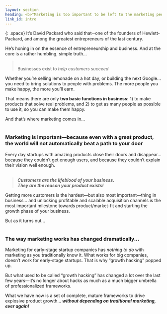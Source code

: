 ```yaml
---
layout: section
heading: <b>"Marketing is too important to be left to the marketing people”</b>
link_id: intro
---
```


{: .space}
It’s David Packard who said that⏤one of the founders of Hewlett-Packard, and among the greatest entrepreneurs of the last century.

He’s honing in on the essence of entrepreneurship and business. And at the core is a rather humbling, simple truth… 


<blockquote class="handwriting handwriting--primary"><br>Businesses exist to<i> help customers succeed</i></blockquote>

Whether you’re selling lemonade on a hot day, or building the next Google… you need to bring solutions to people with problems. The more people you make happy, the more you’ll earn.

That means there are only **two basic functions in business:** 1) to make products that solve real problems, and 2) to get as many people as possible to use it, so you can make them happy. 

And that’s where marketing comes in…
<br><br>
### Marketing is important—because even with a great product, the world will not automatically beat a path to your door

Every day startups with amazing products close their doors and disappear… because they couldn’t get enough users, and because they couldn’t explain their vision well enough.
<br><br>
<blockquote><i><b>Customers are the lifeblood of your business.<br>
They are the reason your product exists!
</b></i></blockquote>

Getting more customers is the hardest—but also most important—thing in business… and unlocking profitable and scalable acquisition channels is the most important milestone towards product/market-fit and starting the growth phase of your business. 

But as it turns out…
<br><br>
### The way marketing works has changed dramatically...

Marketing for early-stage startup companies has *nothing to do* with marketing as you traditionally know it. What works for big companies, doesn’t work for early-stage startups. That is why  “growth hacking” popped up. 

But what used to be called “growth hacking” has changed a lot over the last few years—it’s no longer about hacks as much as a much bigger umbrella of professionalized frameworks. 

What we have now is a set of complete, mature frameworks to drive explosive product growth… 
***without depending on traditional marketing, ever again!***
